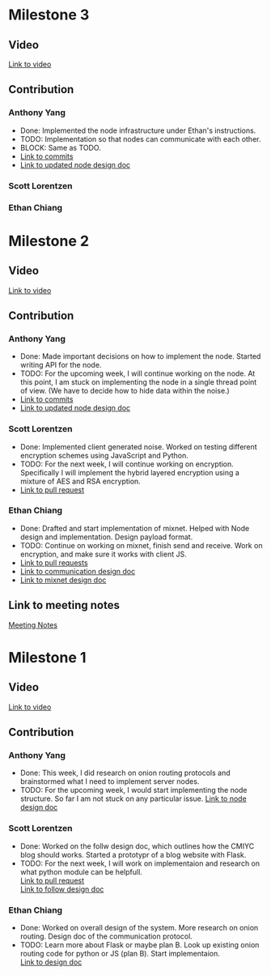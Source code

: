 # Milestone 3

## Video 
[Link to video](https://youtu.be/8lus37fdeNo)

## Contribution
### Anthony Yang
* Done: Implemented the node infrastructure under Ethan's instructions.
* TODO: Implementation so that nodes can communicate with each other.
* BLOCK: Same as TODO.
* [Link to commits](https://github.com/ECS153/final-project-group-catch-me-if-you-can/commit/9c5b888251488bde4be9a0d1aae47fdd06086ea1)
* [Link to updated node design doc](https://docs.google.com/document/d/1dbC9gJvCgyTVsaopRKNBOPJZnjFKXFHqV19T7Wt-1sw/edit?usp=sharing)
### Scott Lorentzen

### Ethan Chiang


# Milestone 2

## Video
[Link to video](https://youtu.be/ESGTRwHxJi0)

## Contribution
### Anthony Yang
* Done: Made important decisions on how to implement the node. Started writing API for the node. 
* TODO:
For the upcoming week, I will continue working on the node. At this point, I am stuck on implementing the node in a single thread point of view. (We have to decide how to hide data within the noise.)
* [Link to commits](https://github.com/ECS153/final-project-group-catch-me-if-you-can/commit/9c5b888251488bde4be9a0d1aae47fdd06086ea1)
* [Link to updated node design doc](https://docs.google.com/document/d/1dbC9gJvCgyTVsaopRKNBOPJZnjFKXFHqV19T7Wt-1sw/edit?usp=sharing)

### Scott Lorentzen
* Done: 
Implemented client generated noise. Worked on testing different encryption schemes using JavaScript and Python.
* TODO:
For the next week, I will continue working on encryption. Specifically I will implement the hybrid layered encryption using a mixture of AES and RSA encryption.  
* [Link to pull request](https://github.com/ECS153/final-project-group-catch-me-if-you-can/pull/2)  

### Ethan Chiang
* Done:
Drafted and start implementation of mixnet. Helped with Node design and implementation. Design payload format. 
* TODO:
Continue on working on mixnet, finish send and receive. Work on encryption, and make sure it works with client JS.  
* [Link to pull requests](https://github.com/ECS153/final-project-group-catch-me-if-you-can/pull/4/)
* [Link to communication design doc](https://docs.google.com/document/d/19onjzhucERwFjXTuXm8a50Hb7GHRIj3y9smZuJ6jJjg/edit?usp=sharing)
* [Link to mixnet design doc](https://docs.google.com/document/d/1b_i8GX-ESk5HST2GGUbwnlR8nmCN1DbaHudI-Lw0fNs/edit?usp=sharing)

## Link to meeting notes  
[Meeting Notes](https://docs.google.com/document/d/13nuzrEe7XipyKbtna90X-YhBOP07sIHceZHiEE8fTyI/edit?usp=sharing)

# Milestone 1

## Video
[Link to video](https://www.youtube.com/watch?v=o31LfDrhq-c&feature=youtu.be)
## Contribution

### Anthony Yang
* Done:
This week, I did research on onion routing protocols and brainstormed what I need to implement server nodes. 
* TODO:
For the upcoming week, I would start implementing the node structure. So far I am not stuck on any particular issue. 
[Link to node design doc](https://docs.google.com/document/d/1dbC9gJvCgyTVsaopRKNBOPJZnjFKXFHqV19T7Wt-1sw/edit?usp=sharing)

### Scott Lorentzen
* Done: 
Worked on the follw design doc, which outlines how the CMIYC blog should works. Started a prototypr of a blog website with Flask. 
* TODO:
For the next week, I will work on implementaion and research on what python module can be helpfull.  
[Link to pull request](https://github.com/ECS153/final-project-group-catch-me-if-you-can/pull/1)  
[Link to follow design doc](https://drive.google.com/file/d/1rimZ2-SVYcMUg2qWhu2FLg6AAwGhcq6t/view?usp=sharing)

### Ethan Chiang
* Done:
Worked on overall design of the system. More research on onion routing. Design doc of the communication protocol.
* TODO:
Learn more about Flask or maybe plan B. Look up existing onion routing code for python or JS (plan B). Start implementaion.   
[Link to design doc](https://docs.google.com/document/d/19onjzhucERwFjXTuXm8a50Hb7GHRIj3y9smZuJ6jJjg/edit?usp=sharing)





